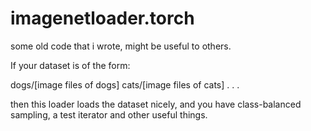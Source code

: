 imagenetloader.torch
====================

some old code that i wrote, might be useful to others.

If your dataset is of the form:

dogs/[image files of dogs]
cats/[image files of cats]
.
.
.

then this loader loads the dataset nicely, and you have class-balanced sampling, a test iterator and other useful things.
